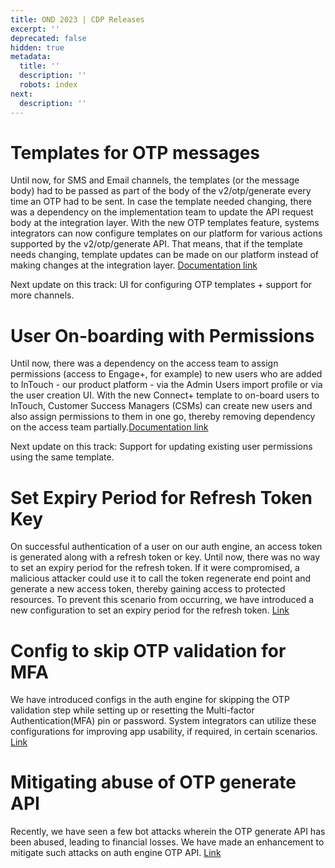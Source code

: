 ```yaml
---
title: OND 2023 | CDP Releases
excerpt: ''
deprecated: false
hidden: true
metadata:
  title: ''
  description: ''
  robots: index
next:
  description: ''
---
```

# Templates for OTP messages

Until now, for SMS and Email channels, the templates (or the message body) had to be passed as part of the body of the v2/otp/generate every time an OTP had to be sent. In case the template needed changing, there was a dependency on the implementation team to update the API request body at the integration layer. With the new OTP templates feature, systems integrators can now configure templates on our platform for various actions supported by the v2/otp/generate API. That means, that if the template needs changing, template updates can be made on our platform instead of making changes at the integration layer. [Documentation link](https://docs.capillarytech.com/reference/otp-template-guidelines)

Next update on this track: UI for configuring OTP templates + support for more channels.

# User On-boarding with Permissions

Until now, there was a dependency on the access team to assign permissions (access to Engage+, for example) to new users who are added to InTouch - our product platform - via the Admin Users import profile or via the user creation UI. With the new Connect+ template to on-board users to InTouch, Customer Success Managers (CSMs) can create new users and also assign permissions to them in one go, thereby removing dependency on the access team partially.[Documentation link](https://docs.capillarytech.com/docs/onboard-users-to-intouch)

Next update on this track: Support for updating existing user permissions using the same template.

# Set Expiry Period for Refresh Token Key

On successful authentication of a user on our auth engine, an access token is generated along with a refresh token or key. Until now, there was no way to set an expiry period for the refresh token. If it were compromised, a malicious attacker could use it to call the token regenerate end point and generate a new access token, thereby gaining access to protected resources. To prevent this scenario from occurring, we have introduced a new configuration to set an expiry period for the refresh token. [Link](https://docs.capillarytech.com/reference/validate-password#configuring-validity-for-the-key)

# Config to skip OTP validation for MFA

We have introduced configs in the auth engine for skipping the OTP validation step while setting up or resetting the Multi-factor Authentication(MFA) pin or password. System integrators can utilize these configurations for improving app usability, if required, in certain scenarios. [Link](https://docs.capillarytech.com/reference/multi-factor-authentication)

# Mitigating abuse of OTP generate API

Recently, we have seen a few bot attacks wherein the OTP generate API has been abused, leading to financial losses. We have made an enhancement to mitigate such attacks on auth engine OTP API. [Link](https://docs.capillarytech.com/reference/generate-otp-api#encrypting-the-api-payload)
